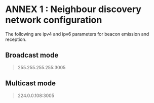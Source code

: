 # ANNEX 1 : Neighbour discovery network configuration

The following are ipv4 and ipv6 parameters for beacon emission
and reception.

## Broadcast mode

> 255.255.255.255:3005

> [ff02::1]:3005

## Multicast mode

> 224.0.0.108:3005

> [ff02::d4cd:0305:3af1:aeef:75de]:3005
